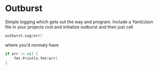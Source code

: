 # Outburst

Simple logging which gets out the way and program. Include a Yaml/Json file in your projects root and initialize outburst and then just call 
```go
outburst.Log(err)
```

where you'd normaly have 
```go 
if err != nil {
	fmt.Println.fmt(err)
}
```
